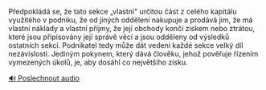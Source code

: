 
Předpokládá se, že tato sekce „vlastní" určitou část z celého kapitálu využitého v podniku, že od jiných oddělení nakupuje a prodává jim, že má vlastní náklady a vlastní příjmy, že její obchody končí ziskem nebo ztrátou, které jsou připisovány její správě věcí a jsou odděleny od výsledků ostatních sekcí. Podnikatel tedy může dát vedení každé sekce velký díl nezávislosti. Jediným pokynem, který dává člověku, jehož pověřuje řízením vymezených úkolů, je, aby dosáhl co největšího zisku.

[🔊 Poslechnout audio](/data/7-paragraphs/audio/chapter_60/para_005-Pedpokld-se-e-tato-sekce-vlastn-uritou.mp3)
